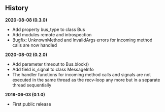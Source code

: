 History
-------

**2020-08-08 (0.3.0)**
 - Add property bus_type to class Bus
 - Add modules remote and introspection
 - Bugfix: UnknownMethod and InvalidArgs errors for incoming method calls are now handled

**2020-08-02 (0.2.0)**
 - Add parameter timeout to Bus.block()
 - Add field is_signal to class MessageInfo
 - The handler functions for incoming method calls and signals are not executed
   in the same thread as the recv-loop any more but in a separate thread sequentially

**2019-06-03 (0.1.0)**
 - First public release
